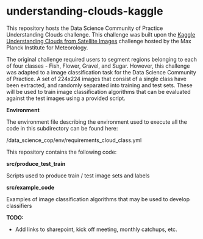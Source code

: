 # understanding-clouds-kaggle
This repository hosts the Data Science Community of Practice Understanding Clouds challenge. This challenge was built 
upon the [Kaggle Understanding Clouds from Satellite Images](https://www.kaggle.com/competitions/understanding_cloud_organization/) 
challenge hosted by the Max Planck Institute for Meteorology. 

The original challenge required users to segment regions belonging to each of four classes - Fish, Flower, Gravel, and 
Sugar. However, this challenge was adapted to a image classification task for the Data Science Community of Practice.
A set of 224x224 images that consist of a single class have been extracted, and randomly separated into training and 
test sets. These will be used to train image classification algorithms that can be evaluated against the test images
using a provided script. 

__Environment__

The environment file describing the environment used to execute all the code in this subdirectory can be found here: 

/data_science_cop/env/requirements_cloud_class.yml

This repository contains the following code:

__src/produce_test_train__

Scripts used to produce train / test image sets and labels

__src/example_code__

Examples of image classification algorithms that may be used to develop classifiers

__TODO:__
- Add links to sharepoint, kick off meeting, monthly catchups, etc.